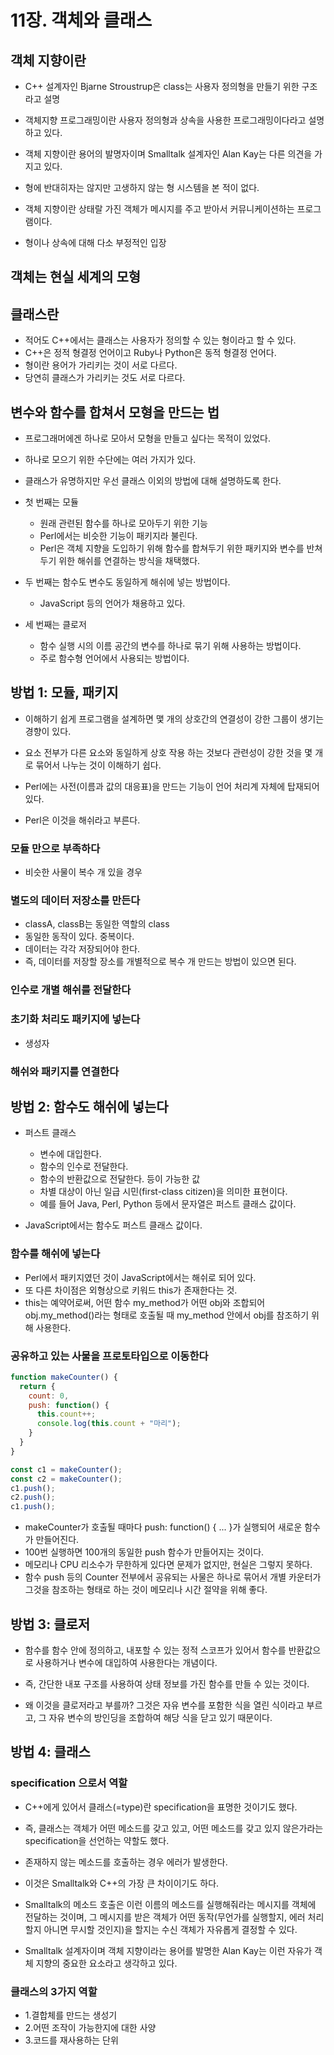 # 11장. 객체와 클래스

## 객체 지향이란

- C++ 설계자인 Bjarne Stroustrup은 class는 사용자 정의형을 만들기 위한 구조라고 설명
- 객체지향 프로그래밍이란 사용자 정의형과 상속을 사용한 프로그래밍이다라고 설명하고 있다.

- 객체 지향이란 용어의 발명자이며 Smalltalk 설계자인 Alan Kay는 다른 의견을 가지고 있다.
- 형에 반대히자는 않지만 고생하지 않는 형 시스템을 본 적이 없다.
- 객체 지향이란 상태랄 가진 객체가 메시지를 주고 받아서 커뮤니케이션하는 프로그램이다.
- 형이나 상속에 대해 다소 부정적인 입장

## 객체는 현실 세계의 모형

## 클래스란

- 적어도 C++에서는 클래스는 사용자가 정의할 수 있는 형이라고 할 수 있다.
- C++은 정적 형결정 언어이고 Ruby나 Python은 동적 형결정 언어다.
- 형이란 용어가 가리키는 것이 서로 다르다.
- 당연히 클래스가 가리키는 것도 서로 다르다.

## 변수와 함수를 합쳐서 모형을 만드는 법

- 프로그래머에겐 하나로 모아서 모형을 만들고 싶다는 목적이 있었다.
- 하나로 모으기 위한 수단에는 여러 가지가 있다.
- 클래스가 유명하지만 우선 클래스 이외의 방법에 대해 설명하도록 한다.

- 첫 번째는 모듈
  - 원래 관련된 함수를 하나로 모아두기 위한 기능
  - Perl에서는 비슷한 기능이 패키지라 불린다.
  - Perl은 객체 지향을 도입하기 위해 함수를 합쳐두기 위한 패키지와 변수를 반쳐두기 위한 해쉬를 연결하는 방식을 채택했다.

- 두 번째는 함수도 변수도 동일하게 해쉬에 넣는 방법이다.
  - JavaScript 등의 언어가 채용하고 있다.

- 세 번째는 클로저
  - 함수 실행 시의 이름 공간의 변수를 하나로 묶기 위해 사용하는 방법이다.
  - 주로 함수형 언어에서 사용되는 방법이다.

## 방법 1: 모듈, 패키지

- 이해하기 쉽게 프로그램을 설계하면 맻 개의 상호간의 연결성이 강한 그룹이 생기는 경향이 있다.
- 요소 전부가 다른 요소와 동일하게 상호 작용 하는 것보다 관련성이 강한 것을 몇 개로 묶어서 나누는 것이 이해하기 쉽다.

- Perl에는 사전(이름과 값의 대응표)을 만드는 기능이 언어 처리계 자체에 탑재되어 있다.
- Perl은 이것을 해쉬라고 부른다.

### 모듈 만으로 부족하다

- 비슷한 사물이 복수 개 있을 경우

### 별도의 데이터 저장소를 만든다

- classA, classB는 동일한 역할의 class
- 동일한 동작이 있다. 중복이다.
- 데이터는 각각 저장되어야 한다.
- 즉, 데이터를 저장할 장소를 개별적으로 복수 개 만드는 방법이 있으면 된다.

### 인수로 개별 해쉬를 전달한다

### 초기화 처리도 패키지에 넣는다

- 생성자

### 해쉬와 패키지를 연결한다

## 방법 2: 함수도 해쉬에 넣는다

- 퍼스트 클래스
  - 변수에 대입한다.
  - 함수의 인수로 전달한다.
  - 함수의 반환값으로 전달한다. 등이 가능한 값
  - 차별 대상이 아닌 일급 시민(first-class citizen)을 의미한 표현이다.
  - 예를 들어 Java, Perl, Python 등에서 문자열은 퍼스트 클래스 값이다.

- JavaScript에서는 함수도 퍼스트 클래스 값이다.

### 함수를 해쉬에 넣는다

- Perl에서 패키지였던 것이 JavaScript에서는 해쉬로 되어 있다.
- 또 다른 차이점은 외형상으로 키워드 this가 존재한다는 것.
- this는 예약어로써, 어떤 함수 my_method가 어떤 obj와 조합되어 obj.my_method()라는 형태로 호출될 때 my_method 안에서 obj를 참조하기 위해 사용한다.

### 공유하고 있는 사물을 프로토타입으로 이동한다

```js
function makeCounter() {
  return {
    count: 0,
    push: function() {
      this.count++;
      console.log(this.count + "마리");
    }
  }
}

const c1 = makeCounter();
const c2 = makeCounter();
c1.push();
c2.push();
c1.push();
```

- makeCounter가 호출될 때마다 push: function() { ... }가 실행되어 새로운 함수가 만들어진다.
- 100번 실행하면 100개의 동일한 push 함수가 만들어지는 것이다.
- 메모리나 CPU 리소수가 무한하게 있다면 문제가 없지만, 현실은 그렇지 못하다.
- 함수 push 등의 Counter 전부에서 공유되는 사물은 하나로 묶어서 개별 카운터가 그것을 참조하는 형태로 하는 것이 메모리나 시간 절약을 위해 좋다.

## 방법 3: 클로저

- 함수를 함수 안에 정의하고, 내포할 수 있는 정적 스코프가 있어서 함수를 반환값으로 사용하거나 변수에 대입하여 사용한다는 개념이다.
- 즉, 간단한 내포 구조를 사용하여 상태 정보를 가진 함수를 만들 수 있는 것이다.

- 왜 이것을 클로저라고 부를까? 그것은 자유 변수를 포함한 식을 열린 식이라고 부르고, 그 자유 변수의 방인딩을 조합하여 해당 식을 닫고 있기 때문이다.

## 방법 4: 클래스

### specification 으로서 역할

- C++에게 있어서 클래스(=type)란 specification을 표명한 것이기도 했다.
- 즉, 클래스는 객체가 어떤 메소드를 갖고 있고, 어떤 메소드를 갖고 있지 않은가라는 specification을 선언하는 약할도 했다.
- 존재하지 않는 메소드를 호출하는 경우 에러가 발생한다.
- 이것은 Smalltalk와 C++의 가장 큰 차이이기도 하다.

- Smalltalk의 메소드 호출은 이런 이름의 메소드를 실행해줘라는 메시지를 객체에 전달하는 것이며, 그 메시지를 받은 객체가 어떤 동작(무언가를 실행할지, 에러 처리할지 아니면 무시할 것인지)을 할지는 수신 객체가 자유롭게 결정할 수 있다.
- Smalltalk 설계자이며 객체 지향이라는 용어를 발명한 Alan Kay는 이런 자유가 객체 지향의 중요한 요소라고 생각하고 있다.

### 클래스의 3가지 역할

- 1.결합체를 만드는 생성기
- 2.어떤 조작이 가능한지에 대한 사양
- 3.코드를 재사용하는 단위

